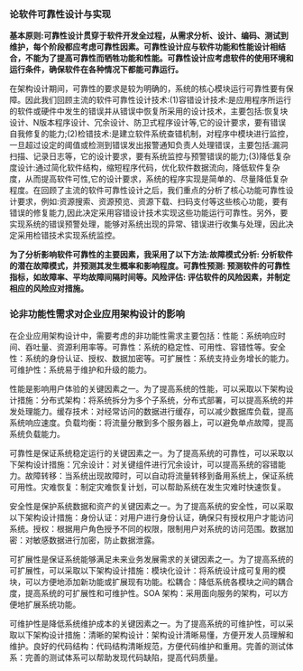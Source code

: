 ### 论软件可靠性设计与实现



**基本原则:可靠性设计贯穿于软件开发全过程，从需求分析、设计、编码、测试到维护，每个阶段都应考虑可靠性因素。可靠性设计应与软件功能和性能设计相结合，不能为了提高可靠性而牺牲功能和性能。可靠性设计应考虑软件的使用环境和运行条件，确保软件在各种情况下都能可靠运行。**



在架构设计期间，可靠性的要求是较为明确的，系统的核心模块运行可靠性要有保障。因此我们回顾主流的软件可靠性设计技术:(1)容错设计技术:是应用程序所运行的软件或硬件中发生的错误并从错误中恢复所采用的设计技术，主要包括:恢复块设计、N版本程序设计、冗余设计、防卫式程序设计等,它的设计要求，要有错误自我修复的能力;(2)检错技术:是建立软件系统查错机制，对程序中模块进行监控，一旦超过设定的阈值或检测到错误发出报警通知负责人处理错误，主要包括:漏洞扫描、记录日志等，它的设计要求，要有系统监控与预警错误的能力;(3)降低复杂度设计:通过简化软件结构，缩短程序代码，优化软件数据流向，降低软件复杂度，从而提高软件可性,它的设计要求，系统的程序实现是简单的、尽量降低复杂程度。在回顾了主流的软件可靠性设计之后，我们重点的分析了核心功能可靠性设计要求，例如:资源搜索、资源预览、资源下载、扫码支付等这些核心功能，要有错误的修复能力,因此决定采用容错设计技术实现这些功能运行可靠性。另外，要实现系统的错误预警处理，能够对系统出现的异常、错误进行收集与处理，因此决定采用检错技术实现系统监控。



**为了分析影响软件可靠性的主要因素，我采用了以下方法:故障模式分析: 分析软件的潜在故障模式，并预测其发生概率和影响程度。可靠性预测: 预测软件的可靠性指标，如故障率、平均故障间隔时间等。风险评估: 评估软件的风险因素，并制定相应的风险应对措施。**



### 论非功能性需求对企业应用架构设计的影响



在企业应用架构设计中，需要考虑的非功能性需求主要包括：性能：系统响应时间、吞吐量、资源利用率等。可靠性：系统的稳定性、可用性、容错性等。安全性：系统的身份认证、授权、数据加密等。可扩展性：系统支持业务增长的能力。可维护性：系统易于维护和升级的能力。



性能是影响用户体验的关键因素之一。为了提高系统的性能，可以采取以下架构设计措施：分布式架构：将系统拆分为多个子系统，分布式部署，可以提高系统的并发处理能力。缓存技术：对经常访问的数据进行缓存，可以减少数据库负载，提高系统响应速度。负载均衡：将流量分散到多个服务器上，可以避免单点故障，提高系统负载能力。



可靠性是保证系统稳定运行的关键因素之一。为了提高系统的可靠性，可以采取以下架构设计措施：冗余设计：对关键组件进行冗余设计，可以提高系统的容错能力。故障转移：当系统出现故障时，可以自动将流量转移到备用系统上，保证系统可用性。灾难恢复：制定灾难恢复计划，可以帮助系统在发生灾难时快速恢复。



安全性是保护系统数据和资产的关键因素之一。为了提高系统的安全性，可以采取以下架构设计措施：身份认证：对用户进行身份认证，确保只有授权用户才能访问系统。授权：根据用户角色授予不同的权限，限制用户对系统的访问范围。数据加密：对敏感数据进行加密，防止数据泄露。



可扩展性是保证系统能够满足未来业务发展需求的关键因素之一。为了提高系统的可扩展性，可以采取以下架构设计措施：模块化设计：将系统设计成可复用的模块，可以方便地添加新功能或扩展现有功能。松耦合：降低系统各模块之间的耦合度，提高系统的可扩展性和可维护性。SOA 架构：采用面向服务的架构，可以方便地扩展系统功能。



可维护性是降低系统维护成本的关键因素之一。为了提高系统的可维护性，可以采取以下架构设计措施：清晰的架构设计：架构设计清晰易懂，方便开发人员理解和维护。良好的代码结构：代码结构清晰规范，方便代码维护和重用。完善的测试体系：完善的测试体系可以帮助发现代码缺陷，提高代码质量。



